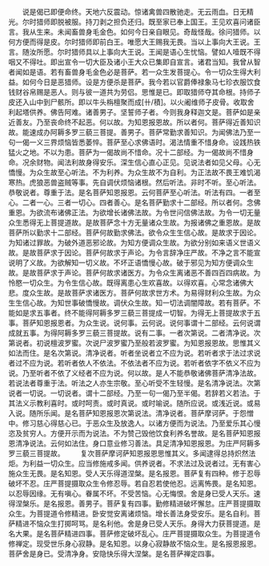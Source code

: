 <!-- { "loadSidebar": true } -->
　　说是偈已即便命终。天地六反震动。惊诸禽兽四散驰走。无云雨血。日无精光。尔时猎师即脱被服。持刀剥之担负还归。既至家已奉上国王。王见欢喜问诸臣言。我从生来。未闻畜兽身毛金色。如何今日亲自眼见。奇哉怪哉。徐问猎师。以何方便而得是皮。尔时猎师即前白王。唯愿大王赐我无畏。当以上事向大王说。王言。随汝所愿。尔时猎师具以上事向大王说。王闻是语心生忧恼。譬如人噎既不得咽又不得吐。即出宣令一切大臣及诸小王大众已集即自宣言。诸君当知。我曾从智者闻如是语。若有畜兽身毛金色必是菩萨。若一众生发菩提心。令一切众生得大利益。如何今日是恶猎师。设是方便杀是菩萨。我今若以官爵俸禄象马七珍衣服饮食钱财谷帛赐是恶人。则与彼一道共为劳侣。思惟是已。即取猎师夺其命根。持师子皮还入山中到尸骸所。即以牛头栴檀聚而成[卄/積]。以火阇维师子皮骨。收取舍利起塔供养。佛告阿难。诸善男子。坚誓师子者。今则我身释迦文是。菩萨如是亲近善友。乃至丧命终不起恶。何以故。为知恩报恩故。所以者何。菩萨得近善知识故。能速成办阿耨多罗三藐三菩提。善男子。菩萨常勤求善知识。为闻佛法乃至一句一偈一义三界烦恼皆悉萎悴。菩萨至心求佛语时。渴法情重不惜身命。设践热铁猛火之地。不以为患。菩萨为一偈故尚不惜命。况十二部经。为一偈故尚不惜身命。况余财物。闻法利故身得安乐。深生信心直心正见。见说法者如见父母。心无憍慢。为众生故至心听法。不为利养。为众生故不为自利。为正法故不畏王难饥渴寒热。虎狼恶兽盗贼等事。先自调伏烦恼诸根。然后听法。非时不听。至心听法。恭敬说者。尊重于法。是名菩萨知恩报恩。云何菩萨至心听法。听法有四。一者至心。二者一心。三者一切心。四者善心。是名菩萨勤求十二部经。所以者何。念佛重恩。为欲流布诸佛正法。为欲增长诸佛法故。为令世问信佛法故。为令一切无量众生悉得无上菩提道故。是故菩萨念十方无量诸众生故。为报诸佛之重恩故。是故菩萨所以勤求十二部经。菩萨何故勤求佛法。欲令众生生信心故。是故求于因论。为知诸过罪故。为破外道恶邪论故。为知方便调众生故。为欲分别如来语义世语义故。是故菩萨求于因论。菩萨何故求于声论。为令言辞净庄严故。不净之言不能宣说明了义故。为欲解知一切义故。不坏正语憍慢心故。破于邪见为知方便调众生故。是故菩萨求于声论。菩萨何故求诸医方。为令众生离诸恶不善四百四病故。为怜愍一切众生。为令生信心故。既得离患心生欢喜故。以得欢喜。心常念诸佛大悲。度众生故。是故菩萨求诸医方。菩萨何故求世方术。为易得财利众生故。为众生生信心故。为知世事破憍慢故。调伏众生故。知一切法调闇障故。若有菩萨。不能如是求五事者。终不能得阿耨多罗三藐三菩提成一切智。为得无上菩提故求于五事。菩萨知恩报恩者。为众生说。说何事。云何说。说何事谓十二部经。云何说谓成就五事。为得阿耨多罗三藐三菩提故。说有二事。一者次第说。二者清净说。次第说者。初说檀波罗蜜。次说尸波罗蜜乃至般若波罗蜜。为知恩报恩故。思惟其义如法而住。是名次第说。清净说者。听者坐说者立不应为说。若听者求于法过求说者过不应为说。若听者依人不依法。不依法者不应为说。若听者依字不依义不应为说。乃至听者不依了义经者不应为说。何以故。是人不能恭敬诸佛菩萨清净法故。若说法者尊重于法。听法之人亦生宗敬。至心听受不生轻慢。是名清净说法。次第说者一切说。一切说者。谓十二部经。乃至一句一偈乃至半偈。若辞若义若法。于其法义示教利喜时。或时呵责。或时真说。或时喻说。随所应说。或浅近说。或易入说。随所乐闻。是名菩萨知恩报恩次第说法。清净说者。菩萨摩诃萨。于怨憎中。修习慈心得慈心已。于恶众生及放逸人。以诸方便而为说法。乃至爱乐其心慢恣及贫穷人。方便开示而为说法。不为赞己毁他饮食利养名誉故。是名菩萨知恩报恩清净说法。云何如法住。身口意业修习善法。具足清净知恩报恩。为庄严阿耨多罗三藐三菩提故。
　　复次菩萨摩诃萨知恩报恩思惟其义。多闻逮得总持炽然法炬。为利益一切众生。应当修施戒多闻。供养说者。不求法过及说者过。无有害心施众生无畏。是名知恩。受人天乐得道涅槃。是名报恩。菩萨复有四种。修于忍辱破坏不忍。庄严菩提摄取众生令修忍辱。若自忍若使他忍。远离怖畏。是名知恩。以忍辱因缘。无有嗔心。眷属不坏。不受苦恼。心无悔恨。舍是身已受人天乐。速得涅槃乐。是名报恩。善男子。菩萨复有四事。勤修精进破坏懈怠。庄严菩提摄取众生。为菩提道令修精进。卧安觉安离诸烦恼。增长善法身受安乐。是名自利。菩萨精进不恼众生打掷呵骂。是名利他。舍是身已受人天乐。身得大力获菩提道。是名大果。是名菩萨精进四事。菩萨修定破坏乱心。庄严菩提摄取众生。为菩提道令修禅定。现受世乐身心寂静。是名知恩。以身心寂静故不恼众生。是名报恩报恩。菩萨舍是身已。受清净身。安隐快乐得大涅槃。是名菩萨禅定四事。
